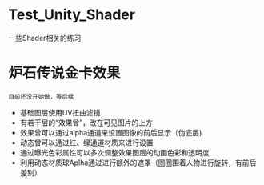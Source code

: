 # Test_Unity_Shader
一些Shader相关的练习

# 炉石传说金卡效果
	目前还没开始做，等后续
- 基础图层使用UV扭曲滤镜
- 有若干层的“效果曾”，改在可见图片的上方
- 效果曾可以通过alpha通道来设置图像的前后显示（伪底层)
- 动态曾可以通过红、绿通道材质来进行设置
- 通过曝光色彩属性可以多次调整效果图层的动画色彩和透明度
- 利用动态材质球Aplha通过进行额外的遮罩（圈圈围着人物进行旋转，有前后差别）
